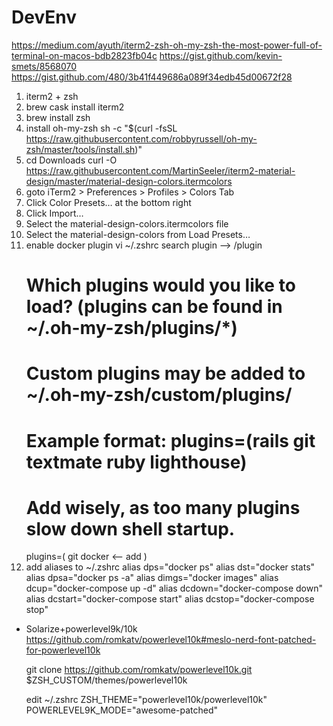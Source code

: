 # DevEnv
https://medium.com/ayuth/iterm2-zsh-oh-my-zsh-the-most-power-full-of-terminal-on-macos-bdb2823fb04c
https://gist.github.com/kevin-smets/8568070
https://gist.github.com/480/3b41f449686a089f34edb45d00672f28

1. iterm2 + zsh
  1. brew cask install iterm2
  2. brew install zsh
  3. install oh-my-zsh
     sh -c "$(curl -fsSL https://raw.githubusercontent.com/robbyrussell/oh-my-zsh/master/tools/install.sh)"
  4. cd Downloads
     curl -O https://raw.githubusercontent.com/MartinSeeler/iterm2-material-design/master/material-design-colors.itermcolors
  5. goto iTerm2 > Preferences > Profiles > Colors Tab
  6. Click Color Presets… at the bottom right
  7. Click Import…
  8. Select the material-design-colors.itermcolors file
  9. Select the material-design-colors from Load Presets…
  10. enable docker plugin
      vi ~/.zshrc
      search plugin --> /plugin
      # Which plugins would you like to load? (plugins can be found in ~/.oh-my-zsh/plugins/*)
      # Custom plugins may be added to ~/.oh-my-zsh/custom/plugins/
      # Example format: plugins=(rails git textmate ruby lighthouse)
      # Add wisely, as too many plugins slow down shell startup.
      plugins=(
        git
        docker <-- add
      )
  11. add aliases to ~/.zshrc
      alias dps="docker ps"
      alias dst="docker stats"
      alias dpsa="docker ps -a"
      alias dimgs="docker images"
      alias dcup="docker-compose up -d"
      alias dcdown="docker-compose down"
      alias dcstart="docker-compose start"
      alias dcstop="docker-compose stop"
  
  * Solarize+powerlevel9k/10k
    https://github.com/romkatv/powerlevel10k#meslo-nerd-font-patched-for-powerlevel10k
  
    git clone https://github.com/romkatv/powerlevel10k.git $ZSH_CUSTOM/themes/powerlevel10k
    
    edit ~/.zshrc 
      ZSH_THEME="powerlevel10k/powerlevel10k"
      POWERLEVEL9K_MODE="awesome-patched"
